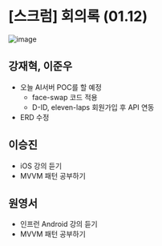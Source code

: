 # [스크럼] 회의록 (01.12)

![image](https://github.com/JunRain2/practice-java/assets/107318116/4e20f8d3-2bab-4100-a115-55dcd5045908)

## 강재혁, 이준우

- 오늘 AI서버 POC를 할 예정
    - face-swap 코드 적용
    - D-ID, eleven-laps 회원가입 후 API 연동
- ERD 수정

## 이승진

- iOS 강의 듣기
- MVVM 패턴 공부하기

## 원영서

- 인프런 Android 강의 듣기
- MVVM 패턴 공부하기
